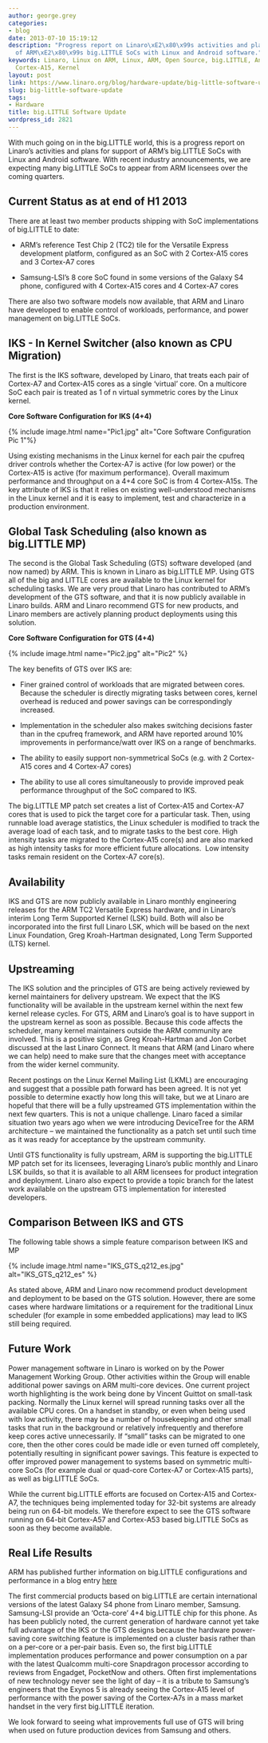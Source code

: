 ```yaml
---
author: george.grey
categories:
- blog
date: 2013-07-10 15:19:12
description: "Progress report on Linaro\xE2\x80\x99s activities and plans for support
  of ARM\xE2\x80\x99s big.LITTLE SoCs with Linux and Android software."
keywords: Linaro, Linux on ARM, Linux, ARM, Open Source, big.LITTLE, Android, Cortex-A7,
  Cortex-A15, Kernel
layout: post
link: https://www.linaro.org/blog/hardware-update/big-little-software-update/
slug: big-little-software-update
tags:
- Hardware
title: big.LITTLE Software Update
wordpress_id: 2821
---
```


With much going on in the big.LITTLE world, this is a progress report on Linaro’s activities and plans for support of ARM’s big.LITTLE SoCs with Linux and Android software. With recent industry announcements, we are expecting many big.LITTLE SoCs to appear from ARM licensees over the coming quarters.


## Current Status as at end of H1 2013

There are at least two member products shipping with SoC implementations of big.LITTLE to date:

  * ARM’s reference Test Chip 2 (TC2) tile for the Versatile Express development platform, configured as an SoC with 2 Cortex-A15 cores and 3 Cortex-A7 cores

  * Samsung-LSI’s 8 core SoC found in some versions of the Galaxy S4 phone, configured with 4 Cortex-A15 cores and 4 Cortex-A7 cores 

There are also two software models now available, that ARM and Linaro have developed to enable control of workloads, performance, and power management on big.LITTLE SoCs.

## IKS - In Kernel Switcher (also known as CPU Migration)

The first is the IKS software, developed by Linaro, that treats each pair of Cortex-A7 and Cortex-A15 cores as a single ‘virtual’ core. On a multicore SoC each pair is treated as 1 of n virtual symmetric cores by the Linux kernel.

**Core Software Configuration for IKS (4+4)**

{% include image.html name="Pic1.jpg" alt="Core Software Configuration Pic 1"%}

Using existing mechanisms in the Linux kernel for each pair the cpufreq driver controls whether the Cortex-A7 is active (for low power) or the Cortex-A15 is active (for maximum performance). Overall maximum performance and throughput on a 4+4 core SoC is from 4 Cortex-A15s. The key attribute of IKS is that it relies on existing well-understood mechanisms in the Linux kernel and it is easy to implement, test and characterize in a production environment.

## Global Task Scheduling (also known as big.LITTLE MP)

The second is the Global Task Scheduling (GTS) software developed (and now named) by ARM. This is known in Linaro as big.LITTLE MP. Using GTS all of the big and LITTLE cores are available to the Linux kernel for scheduling tasks. We are very proud that Linaro has contributed to ARM’s development of the GTS software, and that it is now publicly available in Linaro builds. ARM and Linaro recommend GTS for new products, and Linaro members are actively planning product deployments using this solution.

**Core Software Configuration for GTS (4+4)**

{% include image.html name="Pic2.jpg" alt="Pic2" %}

The key benefits of GTS over IKS are:

  * Finer grained control of workloads that are migrated between cores. Because the scheduler is directly migrating tasks between cores, kernel overhead is reduced and power savings can be correspondingly increased.

  * Implementation in the scheduler also makes switching decisions faster than in the cpufreq framework, and ARM have reported around 10% improvements in performance/watt over IKS on a range of benchmarks.
  
  * The ability to easily support non-symmetrical SoCs (e.g. with 2 Cortex-A15 cores and 4 Cortex-A7 cores)
  
  * The ability to use all cores simultaneously to provide improved peak performance throughput of the SoC compared to IKS.

The big.LITTLE MP patch set creates a list of Cortex-A15 and Cortex-A7 cores that is used to pick the target core for a particular task. Then, using runnable load average statistics, the Linux scheduler is modified to track the average load of each task, and to migrate tasks to the best core. High intensity tasks are migrated to the Cortex-A15 core(s) and are also marked as high intensity tasks for more efficient future allocations.  Low intensity tasks remain resident on the Cortex-A7 core(s).

## Availability

IKS and GTS are now publicly available in Linaro monthly engineering releases for the ARM TC2 Versatile Express hardware, and in Linaro’s interim Long Term Supported Kernel (LSK) build. Both will also be incorporated into the first full Linaro LSK, which will be based on the next Linux Foundation, Greg Kroah-Hartman designated, Long Term Supported (LTS) kernel.

## Upstreaming

The IKS solution and the principles of GTS are being actively reviewed by kernel maintainers for delivery upstream. We expect that the IKS functionality will be available in the upstream kernel within the next few kernel release cycles. For GTS, ARM and Linaro’s goal is to have support in the upstream kernel as soon as possible. Because this code affects the scheduler, many kernel maintainers outside the ARM community are involved. This is a positive sign, as Greg Kroah-Hartman and Jon Corbet discussed at the last Linaro Connect. It means that ARM (and Linaro where we can help) need to make sure that the changes meet with acceptance from the wider kernel community.

Recent postings on the Linux Kernel Mailing List (LKML) are encouraging and suggest that a possible path forward has been agreed. It is not yet possible to determine exactly how long this will take, but we at Linaro are hopeful that there will be a fully upstreamed GTS implementation within the next few quarters. This is not a unique challenge. Linaro faced a similar situation two years ago when we were introducing DeviceTree for the ARM architecture – we maintained the functionality as a patch set until such time as it was ready for acceptance by the upstream community.

Until GTS functionality is fully upstream, ARM is supporting the big.LITTLE MP patch set for its licensees, leveraging Linaro’s public monthly and Linaro LSK builds, so that it is available to all ARM licensees for product integration and deployment. Linaro also expect to provide a topic branch for the latest work available on the upstream GTS implementation for interested developers.

## Comparison Between IKS and GTS

The following table shows a simple feature comparison between IKS and MP

{% include image.html name="IKS_GTS_q212_es.jpg" alt="IKS_GTS_q212_es" %}

As stated above, ARM and Linaro now recommend product development and deployment to be based on the GTS solution. However, there are some cases where hardware limitations or a requirement for the traditional Linux scheduler (for example in some embedded applications) may lead to IKS still being required.

## Future Work

Power management software in Linaro is worked on by the Power Management Working Group. Other activities within the Group will enable additional power savings on ARM multi-core devices. One current project worth highlighting is the work being done by Vincent Guittot on small-task packing. Normally the Linux kernel will spread running tasks over all the available CPU cores. On a handset in standby, or even when being used with low activity, there may be a number of housekeeping and other small tasks that run in the background or relatively infrequently and therefore keep cores active unnecessarily. If “small” tasks can be migrated to one core, then the other cores could be made idle or even turned off completely, potentially resulting in significant power savings. This feature is expected to offer improved power management to systems based on symmetric multi-core SoCs (for example dual or quad-core Cortex-A7 or Cortex-A15 parts), as well as big.LITTLE SoCs.

While the current big.LITTLE efforts are focused on Cortex-A15 and Cortex-A7, the techniques being implemented today for 32-bit systems are already being run on 64-bit models. We therefore expect to see the GTS software running on 64-bit Cortex-A57 and Cortex-A53 based big.LITTLE SoCs as soon as they become available.

## Real Life Results

ARM has published further information on big.LITTLE configurations and performance in a blog entry [here](http://blogs.arm.com/soc-design/1009-ten-things-to-know-about-biglittle)

The first commercial products based on big.LITTLE are certain international versions of the latest Galaxy S4 phone from Linaro member, Samsung. Samsung-LSI provide an ‘Octa-core’ 4+4 big.LITTLE chip for this phone. As has been publicly noted, the current generation of hardware cannot yet take full advantage of the IKS or the GTS designs because the hardware power-saving core switching feature is implemented on a cluster basis rather than on a per-core or a per-pair basis. Even so, the first big.LITTLE implementation produces performance and power consumption on a par with the latest Qualcomm multi-core Snapdragon processor according to reviews from Engadget, PocketNow and others. Often first implementations of new technology never see the light of day – it is a tribute to Samsung’s engineers that the Exynos 5 is already seeing the Cortex-A15 level of performance with the power saving of the Cortex-A7s in a mass market handset in the very first big.LITTLE iteration.

We look forward to seeing what improvements full use of GTS will bring when used on future production devices from Samsung and others.